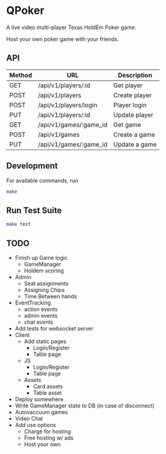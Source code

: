 # QPoker

A live video multi-player Texas HoldEm Poker game.

Host your own poker game with your friends.


## API

| Method | URL                             | Description                       
|--------|---------------------------------|-----------------------------------
| GET    | /api/v1/players/:id                            | Get player
| POST   | /api/v1/players                                | Create player
| POST   | /api/v1/players/login                          | Player login
| PUT    | /api/v1/players/:id                            | Update player
| GET    | /api/v1/games/:game_id                         | Get game
| POST   | /api/v1/games                                  | Create a game
| PUT    | /api/v1/games/:game_id                         | Update a game


## Development

For available commands, run
```bash
make
```

## Run Test Suite
```bash
make test
```

## TODO
- Finish up Game logic
  - GameManager
  - Holdem scoring
- Admin 
  - Seat assignments
  - Assigning Chips
  - Time Between hands
- EventTracking
  - action events
  - admin events
  - chat events
- Add tests for websocket server
- Client
  - Add static pages
    - Login/Register
    - Table page
  - JS
    - Login/Register
    - Table page
  - Assets
    - Card assets
    - Table asset
- Deploy somewhere
- Write GameManager state to DB (in case of disconnect)
- Autovaccuum games
- Video Chat
- Add use options
  - Charge for hosting
  - Free hosting w/ ads
  - Host your own